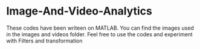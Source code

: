 # Image-And-Video-Analytics

These codes have been writeen on MATLAB. You can find the images used in the images and videos folder. Feel free to use the codes and experiment with Filters and transformation

